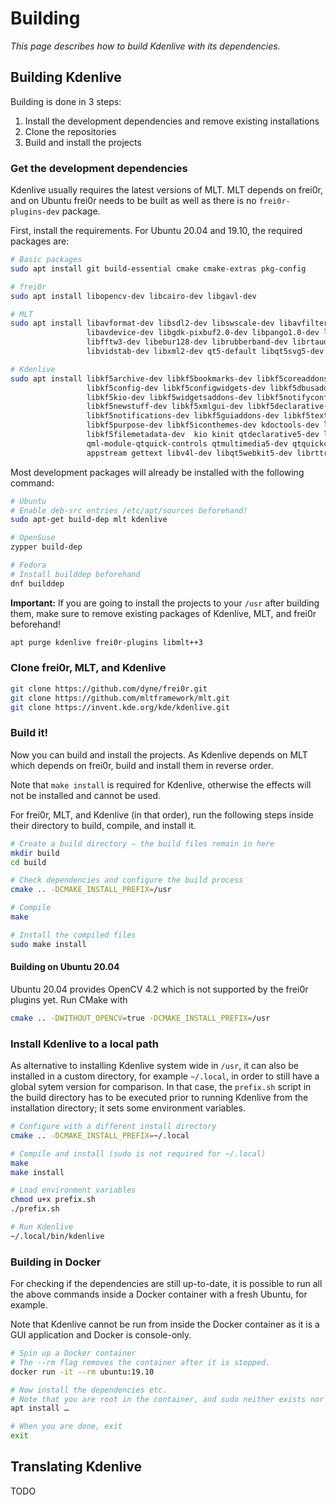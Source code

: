 # Building

*This page describes how to build Kdenlive with its dependencies.*


## Building Kdenlive

Building is done in 3 steps:

1. Install the development dependencies and remove existing installations
2. Clone the repositories
3. Build and install the projects


### Get the development dependencies

Kdenlive usually requires the latest versions of MLT. MLT depends on frei0r,
and on Ubuntu frei0r needs to be built as well as there is no
`frei0r-plugins-dev` package.

First, install the requirements. For Ubuntu 20.04 and 19.10, the required packages are:

```bash
# Basic packages
sudo apt install git build-essential cmake cmake-extras pkg-config

# frei0r
sudo apt install libopencv-dev libcairo-dev libgavl-dev

# MLT
sudo apt install libavformat-dev libsdl2-dev libswscale-dev libavfilter-dev \
                 libavdevice-dev libgdk-pixbuf2.0-dev libpango1.0-dev libexif-dev \
                 libfftw3-dev libebur128-dev librubberband-dev librtaudio-dev \
                 libvidstab-dev libxml2-dev qt5-default libqt5svg5-dev

# Kdenlive
sudo apt install libkf5archive-dev libkf5bookmarks-dev libkf5coreaddons-dev \
                 libkf5config-dev libkf5configwidgets-dev libkf5dbusaddons-dev \
                 libkf5kio-dev libkf5widgetsaddons-dev libkf5notifyconfig-dev \
                 libkf5newstuff-dev libkf5xmlgui-dev libkf5declarative-dev \
                 libkf5notifications-dev libkf5guiaddons-dev libkf5textwidgets-dev \
                 libkf5purpose-dev libkf5iconthemes-dev kdoctools-dev libkf5crash-dev \
                 libkf5filemetadata-dev  kio kinit qtdeclarative5-dev libqt5svg5-dev \
                 qml-module-qtquick-controls qtmultimedia5-dev qtquickcontrols2-5-dev \
                 appstream gettext libv4l-dev libqt5webkit5-dev librttr-dev breeze ffmpeg
```

Most development packages will already be installed with the following command:

```bash
# Ubuntu
# Enable deb-src entries /etc/apt/sources beforehand!
sudo apt-get build-dep mlt kdenlive

# OpenSuse
zypper build-dep

# Fedora
# Install builddep beforehand
dnf builddep
```

**Important:** If you are going to install the projects to your `/usr` after
building them, make sure to remove existing packages of Kdenlive, MLT, and
frei0r beforehand!

```bash
apt purge kdenlive frei0r-plugins libmlt++3
```

### Clone frei0r, MLT, and Kdenlive

```bash
git clone https://github.com/dyne/frei0r.git
git clone https://github.com/mltframework/mlt.git
git clone https://invent.kde.org/kde/kdenlive.git
```


### Build it!

Now you can build and install the projects. As Kdenlive depends on MLT which
depends on frei0r, build and install them in reverse order.

Note that `make install` is required for Kdenlive, otherwise the effects will
not be installed and cannot be used.

For frei0r, MLT, and Kdenlive (in that order), run the following steps
inside their directory to build, compile, and install it.

```bash
# Create a build directory – the build files remain in here
mkdir build
cd build

# Check dependencies and configure the build process
cmake .. -DCMAKE_INSTALL_PREFIX=/usr

# Compile
make

# Install the compiled files
sudo make install
```

#### Building on Ubuntu 20.04

Ubuntu 20.04 provides OpenCV 4.2 which is not supported by the frei0r plugins yet. Run CMake with

```bash
cmake .. -DWITHOUT_OPENCV=true -DCMAKE_INSTALL_PREFIX=/usr
```


### Install Kdenlive to a local path

As alternative to installing Kdenlive system wide in `/usr`, it can also be
installed in a custom directory, for example `~/.local`, in order to still have
a global sytem version for comparison. In that case, the `prefix.sh` script in
the build directory has to be executed prior to running Kdenlive from the
installation directory; it sets some environment variables.

```bash
# Configure with a different install directory
cmake .. -DCMAKE_INSTALL_PREFIX=~/.local

# Compile and install (sudo is not required for ~/.local)
make
make install

# Load environment variables
chmod u+x prefix.sh
./prefix.sh

# Run Kdenlive
~/.local/bin/kdenlive
```


### Building in Docker

For checking if the dependencies are still up-to-date, it is possible to run
all the above commands inside a Docker container with a fresh Ubuntu, for
example.

Note that Kdenlive cannot be run from inside the Docker container as it is a
GUI application and Docker is console-only.

```bash
# Spin up a Docker container
# The --rm flag removes the container after it is stopped.
docker run -it --rm ubuntu:19.10

# Now install the dependencies etc.
# Note that you are root in the container, and sudo neither exists nor works.
apt install …

# When you are done, exit
exit
```


## Translating Kdenlive

TODO

